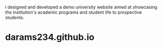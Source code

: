 I designed and developed a demo university website aimed at showcasing the institution's academic programs and student life to prospective students. 
# darams234.github.io
